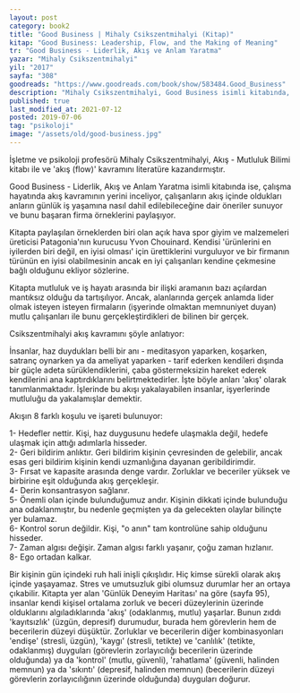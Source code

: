 ```yaml
---
layout: post  
category: book2  
title: "Good Business | Mihaly Csikszentmihalyi (Kitap)"  
kitap: "Good Business: Leadership, Flow, and the Making of Meaning"
tr: "Good Business - Liderlik, Akış ve Anlam Yaratma"  
yazar: "Mihaly Csikszentmihalyi"  
yil: "2017"  
sayfa: "308"  
goodreads: "https://www.goodreads.com/book/show/583484.Good_Business"
description: "Mihaly Csikszentmihalyi, Good Business isimli kitabında, çalışma hayatında akış kavramının yerini inceliyor."
published: true
last_modified_at: 2021-07-12
posted: 2019-07-06
tag: "psikoloji"
image: "/assets/old/good-business.jpg"
---
```


İşletme ve psikoloji profesörü Mihaly Csikszentmihalyi, Akış - Mutluluk Bilimi kitabı ile ve 'akış (flow)' kavramını literatüre kazandırmıştır. 

Good Business - Liderlik, Akış ve Anlam Yaratma isimli kitabında ise, çalışma hayatında akış kavramının yerini inceliyor, çalışanların akış içinde oldukları anların günlük iş yaşamına nasıl dahil edilebileceğine dair öneriler sunuyor ve bunu başaran firma örneklerini paylaşıyor. 

Kitapta paylaşılan örneklerden biri olan açık hava spor giyim ve malzemeleri üreticisi Patagonia'nın kurucusu Yvon Chouinard. Kendisi 'ürünlerini en iyilerden biri değil, en iyisi olması' için ürettiklerini vurguluyor ve bir firmanın türünün en iyisi olabilmesinin ancak en iyi çalışanları kendine çekmesine bağlı olduğunu ekliyor sözlerine. 

Kitapta mutluluk ve iş hayatı arasında bir ilişki aramanın bazı açılardan mantıksız olduğu da tartışılıyor. Ancak, alanlarında gerçek anlamda lider olmak isteyen isteyen firmaların (işyerinde olmaktan memnuniyet duyan) mutlu çalışanları ile bunu gerçekleştirdikleri de bilinen bir gerçek.

Csikszentmihalyi akış kavramını şöyle anlatıyor:

İnsanlar, haz duydukları belli bir anı - meditasyon yaparken, koşarken, satranç oynarken ya da ameliyat yaparken - tarif ederken kendileri dışında bir güçle adeta sürüklendiklerini, çaba göstermeksizin hareket ederek kendilerini ana kaptırdıklarını belirtmektedirler. İşte böyle anları 'akış' olarak tanımlanmaktadır. İşlerinde bu akışı yakalayabilen insanlar, işyerlerinde mutluluğu da yakalamışlar demektir.

Akışın 8 farklı koşulu ve işareti bulunuyor:

1- Hedefler nettir. Kişi, haz duygusunu hedefe ulaşmakla değil, hedefe ulaşmak için attığı adımlarla hisseder.  
2- Geri bildirim anlıktır. Geri bildirim kişinin çevresinden de gelebilir, ancak esas geri bildirim kişinin kendi uzmanlığına dayanan geribildirimdir.  
3- Fırsat ve kapasite arasında denge vardır. Zorluklar ve beceriler yüksek ve birbirine eşit olduğunda akış gerçekleşir.  
4- Derin konsantrasyon sağlanır.  
5- Önemli olan içinde bulunduğumuz andır. Kişinin dikkati içinde bulunduğu ana odaklanmıştır, bu nedenle geçmişten ya da gelecekten olaylar bilinçte yer bulamaz.  
6- Kontrol sorun değildir. Kişi, "o anın" tam kontrolüne sahip olduğunu hisseder.  
7- Zaman algısı değişir. Zaman algısı farklı yaşanır, çoğu zaman hızlanır.  
8- Ego ortadan kalkar.

Bir kişinin gün içindeki ruh hali inişli çıkışlıdır. Hiç kimse sürekli olarak akış içinde yaşayamaz. Stres ve umutsuzluk gibi olumsuz durumlar her an ortaya çıkabilir. Kitapta yer alan 'Günlük Deneyim Haritası' na göre (sayfa 95), insanlar kendi kişisel ortalama zorluk ve beceri düzeylerinin üzerinde olduklarını algıladıklarında 'akış' (odaklanmış, mutlu) yaşarlar. Bunun zıddı 'kayıtsızlık' (üzgün, depresif) durumudur, burada hem görevlerin hem de becerilerin düzeyi düşüktür. Zorluklar ve becerilerin diğer kombinasyonları 'endişe' (stresli, üzgün), 'kaygı' (stresli, tetikte) ve 'canlılık' (tetikte, odaklanmış) duyguları (görevlerin zorlayıcılığı becerilerin üzerinde olduğunda) ya da 'kontrol' (mutlu, güvenli), 'rahatlama' (güvenli, halinden memnun) ya da 'sıkıntı' (depresif, halinden memnun) (becerilerin düzeyi görevlerin zorlayıcılığının üzerinde olduğunda) duyguları doğurur.  
  
